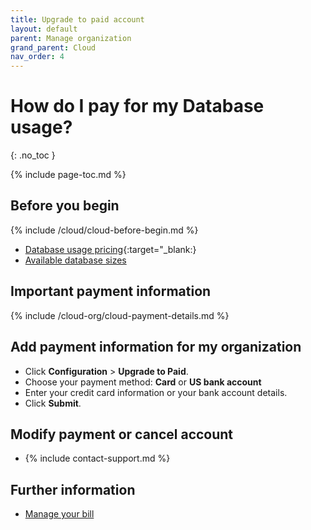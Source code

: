 ```yaml
---
title: Upgrade to paid account
layout: default
parent: Manage organization
grand_parent: Cloud
nav_order: 4
---
```


# How do I pay for my Database usage?
{: .no_toc }

{% include page-toc.md %}

## Before you begin

{% include /cloud/cloud-before-begin.md %}

- [Database usage pricing](https://www.featurebase.com/pricing){:target="\_blank:}
- [Available database sizes](https://docs.featurebase.com/docs/cloud/cloud-databases/cloud-db-shape/)

## Important payment information

{% include /cloud-org/cloud-payment-details.md %}

## Add payment information for my organization

- Click **Configuration** > **Upgrade to Paid**.
- Choose your payment method: **Card** or **US bank account**
- Enter your credit card information or your bank account details.
- Click **Submit**.

## Modify payment or cancel account

- {% include contact-support.md %}

## Further information

- [Manage your bill](/docs/cloud/cloud-org/cloud-org-billing/)
